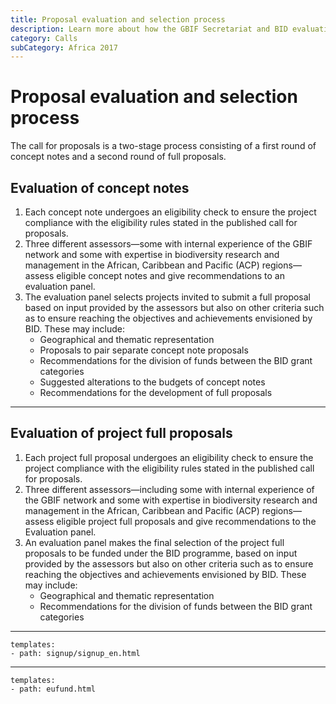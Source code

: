 ```yaml
---
title: Proposal evaluation and selection process
description: Learn more about how the GBIF Secretariat and BID evaluation panel will review and select projects
category: Calls
subCategory: Africa 2017
---
```


# Proposal evaluation and selection process

The call for proposals is a two-stage process consisting of a first round of concept notes and a second round of full proposals.

## Evaluation of concept notes 

1. Each concept note undergoes an eligibility check to ensure the project compliance with the eligibility rules stated in the published call for proposals. 
2. Three different assessors—some with internal experience of the GBIF network and some with expertise in biodiversity research and management in the African, Caribbean and Pacific (ACP) regions—assess eligible concept notes and give recommendations to an evaluation panel.  
3. The evaluation panel selects projects invited to submit a full proposal based on input provided by the assessors but also on other criteria such as to ensure reaching the objectives and achievements envisioned by BID. These may include:
    + Geographical and thematic representation
    + Proposals to pair separate concept note proposals
    + Recommendations for the division of funds between the BID grant categories
    + Suggested alterations to the budgets of concept notes
    + Recommendations for the development of full proposals

-----------------------

## Evaluation of project full proposals

1. Each project full proposal undergoes an eligibility check to ensure the project compliance with the eligibility rules stated in the published call for proposals.
2. Three different assessors—including some with internal experience of the GBIF network and some with expertise in biodiversity research and management in the African, Caribbean and Pacific (ACP) regions—assess eligible project full proposals and give recommendations to the Evaluation panel.  
3. An evaluation panel makes the final selection of the project full proposals to be funded under the BID programme, based on input provided by the assessors but also on other criteria such as to ensure reaching the objectives and achievements envisioned by BID. These may include:
    + Geographical and thematic representation
    + Recommendations for the division of funds between the BID grant categories

-----------------------

```styledYaml
templates:
- path: signup/signup_en.html
```

-----------------------


```styledYaml
templates:
- path: eufund.html
```
